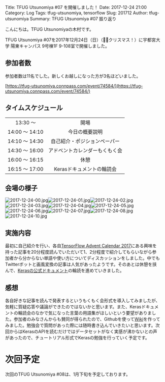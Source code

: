 Title: TFUG Utsunomiya #07 を開催しました！
Date: 2017-12-24 21:00
Category: Log
Tags: tfug-utsunomiya, tensorflow
Slug: 201712
Author: tfug-utsunomiya
Summary: TFUG Utsunomiya #07 振り返り

こんにちは。TFUG Utsunomiyaの木村です。

TFUG Utsunomiya #07を2017年12月24日（日）（🎅🏻クリスマス！）に宇都宮大学 陽東キャンパス 9号棟1F 9-108室で開催しました。

## 参加者数

参加者数は11名でした。新しくお越しになった方が3名ほどいました。

[https://tfug-utsunomiya.connpass.com/event/74584/](https://tfug-utsunomiya.connpass.com/event/74584/)

## タイムスケジュール

|||
|:-:|:-:|
|13:30 〜 |開場|
|14:00 〜 14:10|今日の概要説明|
|14:10 〜 14:30|自己紹介・ポジションペーパー|
|14:30 〜 16:00|アドベントカレンダーもくもく会|
|16:00 〜 16:15|休憩|
|16:15 〜 17:00|Kerasドキュメントの輪読会|

## 会場の様子

![2017-12-24-00.jpg](/images/2017-12-24-00.jpg)![2017-12-24-01.jpg](/images/2017-12-24-01.jpg)![2017-12-24-02.jpg](/images/2017-12-24-02.jpg)![2017-12-24-03.jpg](/images/2017-12-24-03.jpg)![2017-12-24-04.jpg](/images/2017-12-24-04.jpg)![2017-12-24-05.jpg](/images/2017-12-24-05.jpg)![2017-12-24-06.jpg](/images/2017-12-24-06.jpg)![2017-12-24-07.jpg](/images/2017-12-24-07.jpg)![2017-12-24-08.jpg](/images/2017-12-24-08.jpg)![2017-12-24-10.jpg](/images/2017-12-24-10.jpg)

## 実施内容

最初に自己紹介を行い、各自[TensorFlow Advent Calendar 2017](https://qiita.com/advent-calendar/2017/tensorflow)にある興味を持った記事を20分程度読んでいただいて1、2分程度で紹介してもらいながら参加者から分からない単語や使い方についてディスカッションをしました。中でもTwitterボットと画風変換の記事は人気があったようです。そのあとは休憩を挟んで、[Kerasの公式ドキュメント](https://keras.io/ja/)の輪読を進めていきました。

## 感想

各自好きな記事を読んで発表するというもくもく会形式を導入してみましたが、気軽に質疑応答や議論ができたのではないかと思います。また、Kerasドキュメントの輪読会のなかで気になった言葉の用語集がほしいという要望がありました。参加者のみなさんからも賛同が得られたので、Githubを使って[Wiki](https://github.com/tfug-utsunomiya/terms/wiki)を作ってみました。勉強会で質問があった際には随時書き込んでいきたいと思います。次回からはKerasのAPIを読むだけではデータセットがなく実感が沸かないとの声があったので、チュートリアル形式でKerasの勉強を行っていく予定です。

# 次回予定

次回のTFUG Utsunomiya #08は、1月下旬を予定しております。
